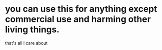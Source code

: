 <h1>you can use this for anything except commercial use and harming other living things.</h1>
<p>that's all I care about</p>
